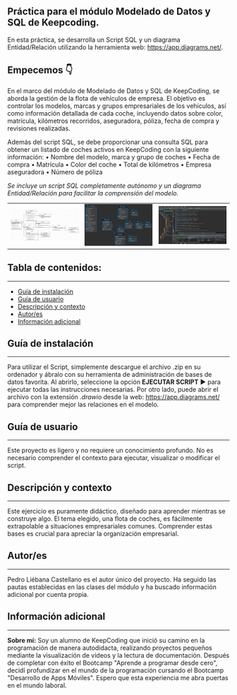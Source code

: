 ## Práctica para el módulo Modelado de Datos y SQL de Keepcoding.
En esta práctica, se desarrolla un Script SQL y un diagrama Entidad/Relación utilizando la herramienta web: https://app.diagrams.net/.

## Empecemos 👇
En el marco del módulo de Modelado de Datos y SQL de KeepCoding, se aborda la gestión de la flota de vehículos de empresa. El objetivo es controlar los modelos, marcas y grupos empresariales de los vehículos, así como información detallada de cada coche, incluyendo datos sobre color, matrícula, kilómetros recorridos, aseguradora, póliza, fecha de compra y revisiones realizadas.

Además del script SQL, se debe proporcionar una consulta SQL para obtener un listado de coches activos en KeepCoding con la siguiente información:
•	Nombre del modelo, marca y grupo de coches
•	Fecha de compra
•	Matrícula
•	Color del coche
•	Total de kilómetros
•	Empresa aseguradora
•	Número de póliza

*Se incluye un script SQL completamente autónomo y un diagrama Entidad/Relación para facilitar la comprensión del modelo.*

<table>
  <tr>
    <td><img src="https://github.com/Castellano46/Modelado-de-Datos-y-SQL/blob/main/Imagenes/ER.png" width="300" /></td>
    <td><img src="https://github.com/Castellano46/Modelado-de-Datos-y-SQL/blob/main/Imagenes/karcoding.png" width="300" /></td>
    <td><img src="https://github.com/Castellano46/Modelado-de-Datos-y-SQL/blob/main/Imagenes/1.png" width="300" /></td>
  </tr>
</table>


## Tabla de contenidos:
---
- [Guía de instalación](#guía-de-instalación)
- [Guía de usuario](#guía-de-usuario)
- [Descripción y contexto](#descripción-y-contexto)
- [Autor/es](#autores)
- [Información adicional](#información-adicional)

## Guía de instalación
---
Para utilizar el Script, simplemente descargue el archivo .zip en su ordenador y ábralo con su herramienta de administración de bases de datos favorita. Al abrirlo, seleccione la opción **EJECUTAR SCRIPT** ▶️ para ejecutar todas las instrucciones necesarias.
Por otro lado, puede abrir el archivo con la extensión *.drawio* desde la web: https://app.diagrams.net/ para comprender mejor las relaciones en el modelo. 

## Guía de usuario
---
Este proyecto es ligero y no requiere un conocimiento profundo. No es necesario comprender el contexto para ejecutar, visualizar o modificar el script.

## Descripción y contexto
---
Este ejercicio es puramente didáctico, diseñado para aprender mientras se construye algo. El tema elegido, una flota de coches, es fácilmente extrapolable a situaciones empresariales comunes. Comprender estas bases es crucial para apreciar la organización empresarial.

## Autor/es
---
Pedro Liébana Castellano es el autor único del proyecto. Ha seguido las pautas establecidas en las clases del módulo y ha buscado información adicional por cuenta propia.

## Información adicional
---
**Sobre mí:**  Soy un alumno de KeepCoding que inició su camino en la programación de manera autodidacta, realizando proyectos pequeños mediante la visualización de videos y la lectura de documentación. 
Después de completar con éxito el Bootcamp "Aprende a programar desde cero", decidí profundizar en el mundo de la programación cursando el Bootcamp "Desarrollo de Apps Móviles". Espero que esta experiencia me abra puertas en el mundo laboral.

